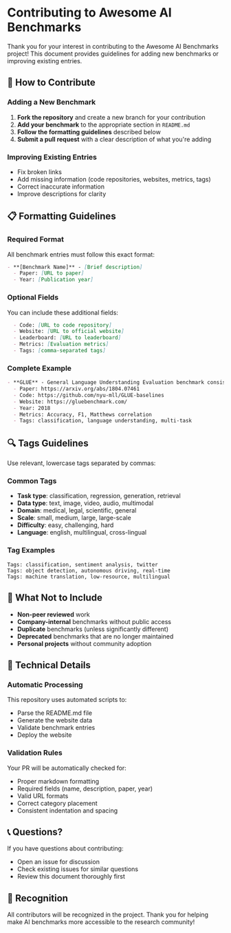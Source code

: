 # Contributing to Awesome AI Benchmarks

Thank you for your interest in contributing to the Awesome AI Benchmarks project! This document provides guidelines for adding new benchmarks or improving existing entries.

## 📝 How to Contribute

### Adding a New Benchmark

1. **Fork the repository** and create a new branch for your contribution
2. **Add your benchmark** to the appropriate section in `README.md`
3. **Follow the formatting guidelines** described below
4. **Submit a pull request** with a clear description of what you're adding

### Improving Existing Entries

- Fix broken links
- Add missing information (code repositories, websites, metrics, tags)
- Correct inaccurate information
- Improve descriptions for clarity

## 📋 Formatting Guidelines

### Required Format

All benchmark entries must follow this exact format:

```markdown
- **[Benchmark Name]** - [Brief description]
  - Paper: [URL to paper]
  - Year: [Publication year]
```

### Optional Fields

You can include these additional fields:

```markdown
  - Code: [URL to code repository]
  - Website: [URL to official website]
  - Leaderboard: [URL to leaderboard]
  - Metrics: [Evaluation metrics]
  - Tags: [comma-separated tags]
```

### Complete Example

```markdown
- **GLUE** - General Language Understanding Evaluation benchmark consisting of 9 sentence- or sentence-pair language understanding tasks
  - Paper: https://arxiv.org/abs/1804.07461
  - Code: https://github.com/nyu-mll/GLUE-baselines
  - Website: https://gluebenchmark.com/
  - Year: 2018
  - Metrics: Accuracy, F1, Matthews correlation
  - Tags: classification, language understanding, multi-task
```

## 🔍 Tags Guidelines

Use relevant, lowercase tags separated by commas:

### Common Tags
- **Task type**: classification, regression, generation, retrieval
- **Data type**: text, image, video, audio, multimodal
- **Domain**: medical, legal, scientific, general
- **Scale**: small, medium, large, large-scale
- **Difficulty**: easy, challenging, hard
- **Language**: english, multilingual, cross-lingual

### Tag Examples
```
Tags: classification, sentiment analysis, twitter
Tags: object detection, autonomous driving, real-time
Tags: machine translation, low-resource, multilingual
```

## 🚫 What Not to Include

- **Non-peer reviewed** work
- **Company-internal** benchmarks without public access
- **Duplicate** benchmarks (unless significantly different)
- **Deprecated** benchmarks that are no longer maintained
- **Personal projects** without community adoption

## 🔧 Technical Details

### Automatic Processing

This repository uses automated scripts to:
- Parse the README.md file
- Generate the website data
- Validate benchmark entries
- Deploy the website

### Validation Rules

Your PR will be automatically checked for:
- Proper markdown formatting
- Required fields (name, description, paper, year)
- Valid URL formats
- Correct category placement
- Consistent indentation and spacing

## 📞 Questions?

If you have questions about contributing:
- Open an issue for discussion
- Check existing issues for similar questions
- Review this document thoroughly first

## 🙏 Recognition

All contributors will be recognized in the project. Thank you for helping make AI benchmarks more accessible to the research community!
